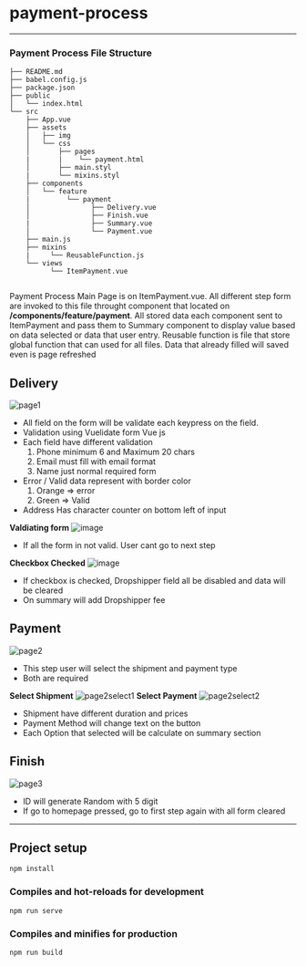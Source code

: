 # payment-process
---------------------------------------------------------------------------------------------
### Payment Process File Structure
```
├── README.md
├── babel.config.js
├── package.json
├── public
│   └── index.html
└── src
    ├── App.vue
    ├── assets
    │   ├── img
    │   └── css
    │       ├── pages
    |       |    └── payment.html
    │       ├── main.styl
    |       └── mixins.styl
    ├── components
    │   └── feature
    |         └── payment
    │               ├── Delivery.vue
    │               ├── Finish.vue
    |               ├── Summary.vue
    │               └── Payment.vue
    ├── main.js
    ├── mixins
    |     └── ReusableFunction.js
    └── views
          └── ItemPayment.vue
    
```
Payment Process Main Page is on ItemPayment.vue. All different step form are invoked to this file throught component that located on **/components/feature/payment**.
All stored data each component sent to ItemPayment and pass them to Summary component to display value based on data selected or data that user entry.
Reusable function is file that store global function that can used for all files. Data that already filled will saved even is page refreshed

## Delivery 

![page1](https://user-images.githubusercontent.com/16058195/87740731-22ab4080-c80d-11ea-9cce-ac3fc8ab0f94.png)

- All field on the form will be validate each keypress on the field.
- Validation using Vuelidate form Vue js
- Each field have different validation
    1. Phone minimum 6 and Maximum 20 chars 
    2. Email must fill with email format
    3. Name just normal required form
- Error / Valid data represent with border color
    1. Orange => error
    2. Green => Valid
- Address Has character counter on bottom left of input

**Valdiating form**
![image](https://user-images.githubusercontent.com/16058195/87741340-7c603a80-c80e-11ea-8f32-d8e61c933b6a.png)
- If all the form in not valid. User cant go to next step

**Checkbox Checked**
![image](https://user-images.githubusercontent.com/16058195/87741680-538c7500-c80f-11ea-96ac-94869d3f8976.png)
- If checkbox is checked, Dropshipper field all be disabled and data will be cleared
- On summary will add Dropshipper fee 


## Payment
![page2](https://user-images.githubusercontent.com/16058195/87741040-c4cb2880-c80d-11ea-87b6-c77d01eafb52.png)
- This step user will select the shipment and payment type
- Both are required

**Select Shipment**
![page2select1](https://user-images.githubusercontent.com/16058195/87741043-c5fc5580-c80d-11ea-9d75-e0ac2268752d.png)
**Select Payment**
![page2select2](https://user-images.githubusercontent.com/16058195/87741051-c85eaf80-c80d-11ea-9e8f-cc2f0d74539b.png)

- Shipment have different duration and prices
- Payment Method will change text on the button
- Each Option that selected will be calculate on summary section

## Finish
![page3](https://user-images.githubusercontent.com/16058195/87741290-5175e680-c80e-11ea-9c1f-39e535710635.png)
- ID will generate Random with 5 digit
- If go to homepage pressed, go to first step again with all form cleared 

------------------------------------------------------------------------------------
## Project setup
```
npm install
```

### Compiles and hot-reloads for development
```
npm run serve
```

### Compiles and minifies for production
```
npm run build
```
